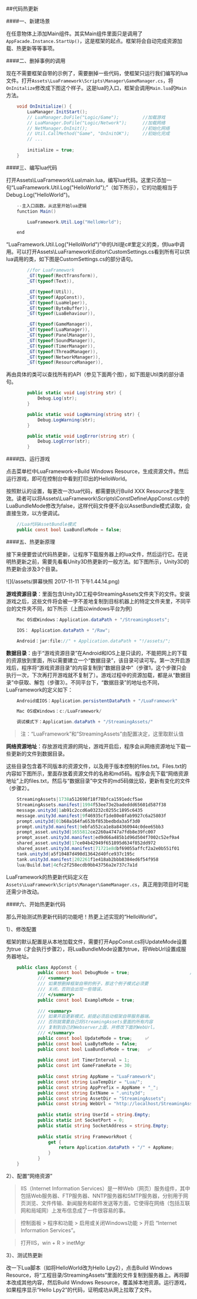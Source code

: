 ##代码热更新

####一、新建场景

在任意物体上添加Main组件。其实Main组件里面只是调用了`AppFacade.Instance.StartUp()`，这是框架的起点。框架将会自动完成资源加载、热更新等等事项。

####二、删掉事例的调用

现在不需要框架自带的示例了，需要删掉一些代码，使框架只运行我们编写的lua文件。打开`Assets\LuaFramework\Scripts\Manager\GameManager.cs`，将`OnInitalize`修改成下图这个样子。这是lua的入口，框架会调用`Main.lua`的`Main`方法。

```csharp
    void OnInitialize() {
        LuaManager.InitStart();
        // LuaManager.DoFile("Logic/Game");         //加载游戏
        // LuaManager.DoFile("Logic/Network");      //加载网络
        // NetManager.OnInit();                     //初始化网络
        // Util.CallMethod("Game", "OnInitOK");     //初始化完成
        // ...
            
        initialize = true;
    }
```

####三、编写lua代码

打开Assets\LuaFramework\Lua\main.lua，编写lua代码。这里只添加一句“LuaFramework.Util.Log("HelloWorld");”（如下所示），它的功能相当于Debug.Log("HelloWorld")。

```csharp
    --主入口函数。从这里开始lua逻辑
    function Main()

        LuaFramework.Util.Log("HelloWorld");

    end
```


“LuaFramework.Util.Log("HelloWorld")”中的Util是c#里定义的类，供lua中调用。可以打开Assets\LuaFramework\Editor\CustomSettings.cs看到所有可以供lua调用的类，如下图是CustomSettings.cs的部分语句。

```csharp
        //for LuaFramework
        _GT(typeof(RectTransform)),
        _GT(typeof(Text)),

        _GT(typeof(Util)),
        _GT(typeof(AppConst)),
        _GT(typeof(LuaHelper)),
        _GT(typeof(ByteBuffer)),
        _GT(typeof(LuaBehaviour)),

        _GT(typeof(GameManager)),
        _GT(typeof(LuaManager)),
        _GT(typeof(PanelManager)),
        _GT(typeof(SoundManager)),
        _GT(typeof(TimerManager)),
        _GT(typeof(ThreadManager)),
        _GT(typeof(NetworkManager)),
        _GT(typeof(ResourceManager)),
```

再由具体的类可以查找所有的API（参见下面两个图），如下图是Util类的部分语句。

```csharp
        public static void Log(string str) {
            Debug.Log(str);
        }

        public static void LogWarning(string str) {
            Debug.LogWarning(str);
        }

        public static void LogError(string str) {
            Debug.LogError(str);
        }
```

####四、运行游戏

点击菜单栏中LuaFramework→Build Windows Resource，生成资源文件。然后运行游戏，即可在控制台中看到打印出的HelloWorld。

按照默认的设置，每更改一次lua代码，都需要执行Build XXX Resource才能生效。读者可以将Assets\LuaFramework\Scripts\ConstDefine\AppConst.cs中的LuaBundleMode修改为false，这样代码文件便不会以AssetBundle模式读取，会直接生效，以方便调试。

```csharp
    //Lua代码AssetBundle模式
    public const bool LuaBundleMode = false;
```

####五、热更新原理

接下来便要尝试代码热更新，让程序下载服务器上的lua文件，然后运行它。在说明热更新之前，需要先看看Unity3D热更新的一般方法。如下图所示，Unity3D的热更新会涉及3个目录。

![](/assets/屏幕快照 2017-11-11 下午1.44.14.png)


**游戏资源目录**：里面包含Unity3D工程中StreamingAssets文件夹下的文件。安装游戏之后，这些文件将会被一字不差地复制到目标机器上的特定文件夹里，不同平台的文件夹不同，如下所示（上图以windows平台为例）

```csharp
    Mac OS或Windows：Application.dataPath + "/StreamingAssets";

    IOS： Application.dataPath + "/Raw";

    Android：jar:file://" + Application.dataPath + "!/assets/";
```

**数据目录**：由于“游戏资源目录”在Android和IOS上是只读的，不能把网上的下载的资源放到里面，所以需要建立一个“数据目录”，该目录可读可写。第一次开启游戏后，程序将“游戏资源目录”的内容复制到“数据目录中”（步骤1，这个步骤只会执行一次，下次再打开游戏就不复制了）。游戏过程中的资源加载，都是从“数据目录”中获取、解包（步骤3）。不同平台下，“数据目录”的地址也不同，LuaFramework的定义如下：

```csharp
    Android或IOS：Application.persistentDataPath + "/LuaFramework"    

    Mac OS或Windows：c:/LuaFramework/

    调试模式下：Application.dataPath + "/StreamingAssets/"
```
>注：“LuaFramework”和“StreamingAssets”由配置决定，这里取默认值

**网络资源地址**：存放游戏资源的网址，游戏开启后，程序会从网络资源地址下载一些更新的文件到数据目录。

这些目录包含着不同版本的资源文件，以及用于版本控制的files.txt。Files.txt的内容如下图所示，里面存放着资源文件的名称和md5码。程序会先下载“网络资源地址”上的files.txt，然后与“数据目录”中文件的md5码做比较，更新有变化的文件（步骤2）。

```csharp
    StreamingAssets|1738a512698f18f78bfca1591edcf5ae
    StreamingAssets.manifest|1994f53ee73e2badeddd65601d587f38
    message.unity3d|1ab91c2ccd6a03232c0255c1895c6435
    message.unity3d.manifest|9f46935cf1de80e8fab9927c6a25803f
    prompt.unity3d|01b68a164fa653bf853bedbda3a5f3d0
    prompt.unity3d.manifest|9ebfa552ca1e8a84360944c0dee65bb3
    prompt_asset.unity3d|1655812ce2260a4747a7fdb8e39fc007
    prompt_asset.unity3d.manifest|ed9d66a485b1d96d504f7002c52ef9a4
    shared_asset.unity3d|17ce04b42949f651895d634f852dd972
    shared_asset.unity3d.manifest|71721e8dbf69055affcf2a2e0b551f01
    tank.unity3d|a5f10487d490d13642d40fce937c195c
    tank.unity3d.manifest|202261f1e418ab2bbb8384ed6f54f958
    lua/Build.bat|4cfc2f258ecdb9bb43756a2e737c7a1d
```


LuaFramework的热更新代码定义在`Assets\LuaFramework\Scripts\Manager\GameManager.cs`，真正用到项目时可能还需少许改动。

####六、开始热更新代码

那么开始测试热更新代码的功能吧！热更上述实现的“HelloWorld”。

1）、修改配置

框架的默认配置是从本地加载文件，需要打开AppConst.cs将UpdateMode设置为true（才会执行步骤2），将LuaBundleMode设置为true，将WebUrl设置成服务器地址。

```csharp
    public class AppConst {
            public const bool DebugMode = true;                       //调试模式-用于内部测试
            /// <summary>
            /// 如果想删掉框架自带的例子，那这个例子模式必须要
            /// 关闭，否则会出现一些错误。
            /// </summary>
            public const bool ExampleMode = true;                       //例子模式 
    
            /// <summary>
            /// 如果开启更新模式，前提必须启动框架自带服务器端。
            /// 否则就需要自己将StreamingAssets里面的所有内容
            /// 复制到自己的Webserver上面，并修改下面的WebUrl。
            /// </summary>
            public const bool UpdateMode = true;     ✅                  //更新模式-默认关闭 
            public const bool LuaByteMode = false;                       //Lua字节码模式-默认关闭 
            public const bool LuaBundleMode = true;   ✅                 //Lua代码AssetBundle模式
    
            public const int TimerInterval = 1;
            public const int GameFrameRate = 30;                        //游戏帧频
    
            public const string AppName = "LuaFramework";               //应用程序名称
            public const string LuaTempDir = "Lua/";                    //临时目录
            public const string AppPrefix = AppName + "_";              //应用程序前缀
            public const string ExtName = ".unity3d";                   //素材扩展名
            public const string AssetDir = "StreamingAssets";           //素材目录 
            public const string WebUrl = "http://localhost/StreamingAssets/";    ✅  //测试更新地址
    
            public static string UserId = string.Empty;                 //用户ID
            public static int SocketPort = 0;                           //Socket服务器端口
            public static string SocketAddress = string.Empty;          //Socket服务器地址
    
            public static string FrameworkRoot {
                get {
                    return Application.dataPath + "/" + AppName;
                }
            }
    }
```


2）、配置“网络资源”

> IIS（Internet Information Services）是一种Web（网页）服务组件，其中包括Web服务器、FTP服务器、NNTP服务器和SMTP服务器，分别用于网页浏览、文件传输、新闻服务和邮件发送等方面，它使得在网络（包括互联网和局域网）上发布信息成了一件很容易的事。

> 控制面板 > 程序和功能 > 启用或关闭Windows功能 > 开启 “Internet Information Services”。

> 打开IIS，win + R > inetMgr

3）、测试热更新

改一下Lua脚本（如将HelloWorld改为Hello Lpy2），点击Build Windows Resource，将“工程目录/StreamingAssets”里面的文件复制到服务器上。再将脚本改成其他内容，然后Build Windows Resource，覆盖掉本地资源。运行游戏，如果程序显示“Hello Lpy2”的代码，证明成功从网上拉取了文件。

